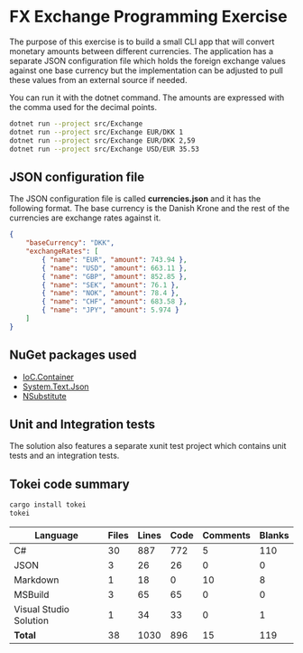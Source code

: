 # FX Exchange Programming Exercise

The purpose of this exercise is to build a small CLI app that will convert monetary amounts between different currencies. The application has a separate JSON configuration file which holds the foreign exchange values against one base currency but the implementation can be adjusted to pull these values from an external source if needed.

You can run it with the dotnet command. The amounts are expressed with the comma used for the decimal points.

```sh
dotnet run --project src/Exchange
dotnet run --project src/Exchange EUR/DKK 1
dotnet run --project src/Exchange EUR/DKK 2,59
dotnet run --project src/Exchange USD/EUR 35.53
```

## JSON configuration file

The JSON configuration file is called **currencies.json** and it has the following format. The base currency is the Danish Krone and the rest of the currencies are exchange rates against it.

```json
{
	"baseCurrency": "DKK",
	"exchangeRates": [
		{ "name": "EUR", "amount": 743.94 },
		{ "name": "USD", "amount": 663.11 },
		{ "name": "GBP", "amount": 852.85 },
		{ "name": "SEK", "amount": 76.1 },
		{ "name": "NOK", "amount": 78.4 },
		{ "name": "CHF", "amount": 683.58 },
		{ "name": "JPY", "amount": 5.974 }
	]
}
```

## NuGet packages used

- [IoC.Container](https://github.com/DevTeam/IoCContainer)
- [System.Text.Json](https://www.nuget.org/packages/system.text.json)
- [NSubstitute](https://nsubstitute.github.io)

## Unit and Integration tests

The solution also features a separate xunit test project which contains unit tests and an integration tests.

## Tokei code summary

```sh
cargo install tokei
tokei
```

| Language              | Files | Lines | Code | Comments | Blanks |
|-----------------------|-------|-------|------|----------|--------|
| C#                    | 30    | 887   | 772  | 5        | 110    |
| JSON                  | 3     | 26    | 26   | 0        | 0      |
| Markdown              | 1     | 18    | 0    | 10       | 8      |
| MSBuild               | 3     | 65    | 65   | 0        | 0      |
| Visual Studio Solution| 1     | 34    | 33   | 0        | 1      |
| **Total**             | 38    | 1030  | 896  | 15       | 119    |


